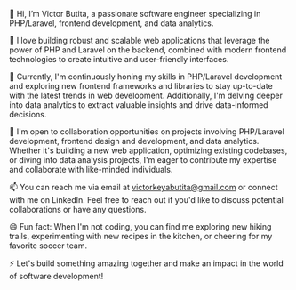 👋 Hi, I’m Victor Butita, a passionate software engineer specializing in PHP/Laravel, frontend development, and data analytics.

👀 I love building robust and scalable web applications that leverage the power of PHP and Laravel on the backend, combined with modern frontend technologies to create intuitive and user-friendly interfaces.

🌱 Currently, I'm continuously honing my skills in PHP/Laravel development and exploring new frontend frameworks and libraries to stay up-to-date with the latest trends in web development. Additionally, I'm delving deeper into data analytics to extract valuable insights and drive data-informed decisions.

💼 I'm open to collaboration opportunities on projects involving PHP/Laravel development, frontend design and development, and data analytics. Whether it's building a new web application, optimizing existing codebases, or diving into data analysis projects, I'm eager to contribute my expertise and collaborate with like-minded individuals.

📫 You can reach me via email at victorkeyabutita@gmail.com or connect with me on LinkedIn. Feel free to reach out if you'd like to discuss potential collaborations or have any questions.

😄 Fun fact: When I'm not coding, you can find me exploring new hiking trails, experimenting with new recipes in the kitchen, or cheering for my favorite soccer team.

⚡ Let's build something amazing together and make an impact in the world of software development!

